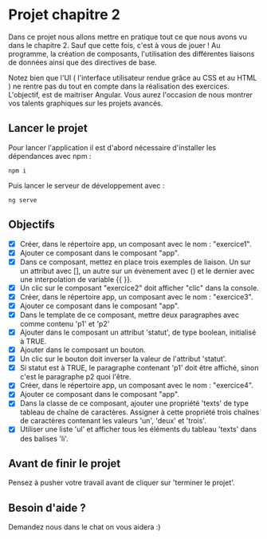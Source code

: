 # Projet chapitre 2

Dans ce projet nous allons mettre en pratique tout ce que nous avons vu dans le chapitre 2. Sauf que cette fois, c'est à vous de jouer ! Au programme, la création de composants, l'utilisation des différentes liaisons de données ainsi que des directives de base.

Notez bien que l'UI ( l'interface utilisateur rendue grâce au CSS et au HTML ) ne rentre pas du tout en compte dans la réalisation des exercices. L'objectif, est de maitriser Angular. Vous aurez l'occasion de nous montrer vos talents graphiques sur les projets avancés.

## Lancer le projet

Pour lancer l'application il est d'abord nécessaire d'installer les dépendances avec npm : 

`npm i`

Puis lancer le serveur de développement avec : 

`ng serve`

## Objectifs

* [x] Créer, dans le répertoire app, un composant avec le nom : "exercice1".
* [x] Ajouter ce composant dans le composant "app".
* [x] Dans ce composant, mettez en place trois exemples de liaison. Un sur un attribut avec [], un autre sur un évènement avec () et le dernier avec une interpolation de variable {{ }}.
* [x] Un clic sur le composant "exercice2" doit afficher "clic" dans la console.
* [x] Créer, dans le répertoire app, un composant avec le nom : "exercice3".
* [x] Ajouter ce composant dans le composant "app".
* [x] Dans le template de ce composant, mettre deux paragraphes avec comme contenu 'p1' et 'p2'      
* [x] Ajouter dans le composant un attribut 'statut', de type boolean, initialisé à TRUE.
* [x] Ajouter dans le composant un bouton.
* [x] Un clic sur le bouton doit inverser la valeur de l'attribut 'statut'.
* [x] Si statut est à TRUE, le paragraphe contenant 'p1' doit être affiché, sinon c'est le paragraphe p2 quoi l'être.
* [x] Créer, dans le répertoire app, un composant avec le nom : "exercice4".
* [x] Ajouter ce composant dans le composant "app".
* [x] Dans la classe de ce composant, ajouter une propriété 'texts' de type tableau de chaîne de caractères. Assigner à cette propriété trois chaînes de caractères contenant les valeurs 'un', 'deux' et 'trois'.
* [x] Utiliser une liste 'ul' et afficher tous les éléments du tableau 'texts' dans des balises 'li'.
      
## Avant de finir le projet

Pensez à pusher votre travail avant de cliquer sur 'terminer le projet'.

## Besoin d'aide ?

Demandez nous dans le chat on vous aidera :)
